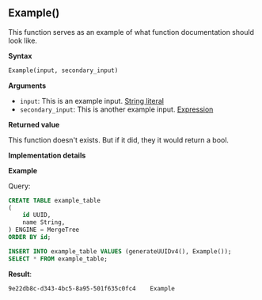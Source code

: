 ## Example()

This function serves as an example of what function documentation should look like.

**Syntax**

```sql
Example(input, secondary_input)
```

**Arguments**

- `input`: This is an example input. [String literal](../syntax#syntax-string-literal)
- `secondary_input`: This is another example input. [Expression](../syntax#syntax-expressions)

**Returned value**

This function doesn't exists. But if it did, they it would return a bool.

**Implementation details**

**Example**

Query:

```sql
CREATE TABLE example_table
(
    id UUID,
    name String,
) ENGINE = MergeTree
ORDER BY id;

INSERT INTO example_table VALUES (generateUUIDv4(), Example());
SELECT * FROM example_table;
```

**Result**:

```response
9e22db8c-d343-4bc5-8a95-501f635c0fc4	Example
```
